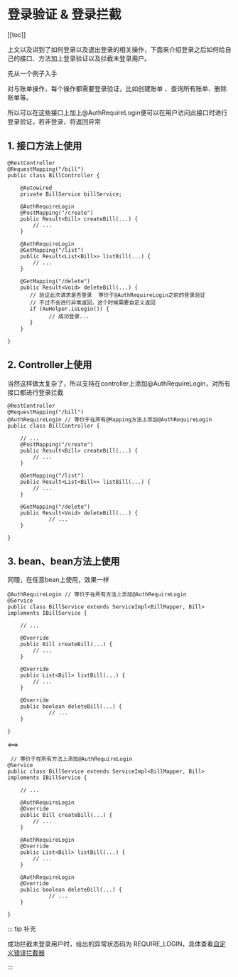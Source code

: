 # 登录验证 & 登录拦截

[[toc]]

上文以及讲到了如何登录以及退出登录的相关操作，下面来介绍登录之后如何给自己的接口、方法加上登录验证以及拦截未登录用户。



先从一个例子入手

对与账单操作，每个操作都需要登录验证，比如创建账单 、查询所有账单、删除账单等。

所以可以在这些接口上加上@AuthRequireLogin便可以在用户访问此接口时进行登录验证，若非登录，将返回异常

## 1. 接口方法上使用

```java{8,14,24}
@RestController
@RequestMapping("/bill")
public class BillController {

    @Autowired
    private BillService billService;

    @AuthRequireLogin
    @PostMapping("/create")
    public Result<Bill> createBill(...) {
        // ...
    }

    @AuthRequireLogin
    @GetMapping("/list")
    public Result<List<Bill>> listBill(...) {
        // ...
    }

    @GetMapping("/delete")
    public Result<Void> deleteBill(...) {
       // 验证此次请求是否登录  等价于@AuthRequireLogin之前的登录验证
       // 不过不会进行异常返回，这个时候需要自定义返回
       if (AuHelper.isLogin()) {
             // 成功登录...
       }
    }

}
```

## 2. Controller上使用

当然这样做太复杂了，所以支持在controller上添加@AuthRequireLogin，对所有接口都进行登录拦截

```java{3}
@RestController
@RequestMapping("/bill")
@AuthRequireLogin // 等价于在所有@Mapping方法上添加@AuthRequireLogin
public class BillController {
  	
    // ...
    @PostMapping("/create")
    public Result<Bill> createBill(...) {
        // ...
    }

    @GetMapping("/list")
    public Result<List<Bill>> listBill(...) {
        // ...
    }

    @GetMapping("/delete")
    public Result<Void> deleteBill(...) {
			 // ...
    }

}
```

## 3. bean、bean方法上使用

同理，在任意bean上使用，效果一样

```java{1}
@AuthRequireLogin // 等价于在所有方法上添加@AuthRequireLogin
@Service
public class BillService extends ServiceImpl<BillMapper, Bill> implements IBillService {
  	
    // ...
    
    @Override
    public Bill createBill(...) {
        // ...
    }

    @Override
    public List<Bill> listBill(...) {
        // ...
    }

    @Override
    public boolean deleteBill(...) {
			 // ...
    }

}
```

<==>

```java{7,13,19}
 // 等价于在所有方法上添加@AuthRequireLogin
@Service
public class BillService extends ServiceImpl<BillMapper, Bill> implements IBillService {
  	
    // ...
  
    @AuthRequireLogin
    @Override
    public Bill createBill(...) {
        // ...
    }

    @AuthRequireLogin
    @Override
    public List<Bill> listBill(...) {
        // ...
    }

    @AuthRequireLogin
    @Override
    public boolean deleteBill(...) {
			 // ...
    }

}
```



::: tip 补充

成功拦截未登录用户时，给出的异常状态码为 <span class='error-code'>REQUIRE_LOGIN</span>，具体查看[自定义错误拦截器](/guide/advanced/error-handler)

:::
